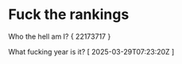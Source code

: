 # Fuck the rankings

Who the hell am I?
{ 22173717 }

What fucking year is it?
[ 2025-03-29T07:23:20Z ]
